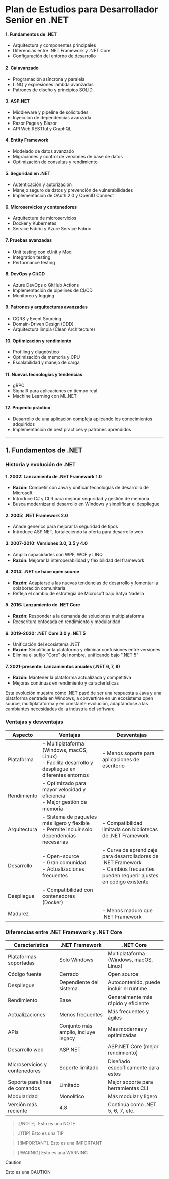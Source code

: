 # Plan de Estudios para Desarrollador Senior en .NET 

#### 1. Fundamentos de .NET
- Arquitectura y componentes principales
- Diferencias entre .NET Framework y .NET Core
- Configuración del entorno de desarrollo

#### 2. C# avanzado
- Programación asíncrona y paralela
- LINQ y expresiones lambda avanzadas
- Patrones de diseño y principios SOLID

#### 3. ASP.NET
- Middleware y pipeline de solicitudes
- Inyección de dependencias avanzada
- Razor Pages y Blazor
- API Web RESTful y GraphQL

#### 4. Entity Framework
- Modelado de datos avanzado
- Migraciones y control de versiones de base de datos
- Optimización de consultas y rendimiento

#### 5. Seguridad en .NET
- Autenticación y autorización
- Manejo seguro de datos y prevención de vulnerabilidades
- Implementación de OAuth 2.0 y OpenID Connect

#### 6. Microservicios y contenedores
- Arquitectura de microservicios
- Docker y Kubernetes
- Service Fabric y Azure Service Fabric

#### 7. Pruebas avanzadas
- Unit testing con xUnit y Moq
- Integration testing
- Performance testing

#### 8. DevOps y CI/CD
- Azure DevOps o GitHub Actions
- Implementación de pipelines de CI/CD
- Monitoreo y logging

#### 9. Patrones y arquitecturas avanzadas
- CQRS y Event Sourcing
- Domain-Driven Design (DDD)
- Arquitectura limpia (Clean Architecture)

#### 10. Optimización y rendimiento
- Profiling y diagnóstico
- Optimización de memoria y CPU
- Escalabilidad y manejo de carga

#### 11. Nuevas tecnologías y tendencias
- gRPC
- SignalR para aplicaciones en tiempo real
- Machine Learning con ML.NET

#### 12. Proyecto práctico
- Desarrollo de una aplicación compleja aplicando los conocimientos adquiridos
- Implementación de best practices y patrones aprendidos



---

## 1. Fundamentos de .NET

### Historia y evolución de .NET

#### 1. 2002: Lanzamiento de .NET Framework 1.0
- **Razón:** Competir con Java y unificar tecnologías de desarrollo de Microsoft
- Introduce C# y CLR para mejorar seguridad y gestión de memoria
- Busca modernizar el desarrollo en Windows y simplificar el despliegue

#### 2. 2005: .NET Framework 2.0
- Añade generics para mejorar la seguridad de tipos
- Introduce ASP.NET, fortaleciendo la oferta para desarrollo web

#### 3. 2007-2010: Versiones 3.0, 3.5 y 4.0
- Amplía capacidades con WPF, WCF y LINQ
- **Razón:** Mejorar la interoperabilidad y flexibilidad del framework

#### 4. 2014: .NET se hace open source
- **Razón:** Adaptarse a las nuevas tendencias de desarrollo y fomentar la colaboración comunitaria
- Refleja el cambio de estrategia de Microsoft bajo Satya Nadella

#### 5. 2016: Lanzamiento de .NET Core
- **Razón:** Responder a la demanda de soluciones multiplataforma
- Reescritura enfocada en rendimiento y modularidad

#### 6. 2019-2020: .NET Core 3.0 y .NET 5
- Unificación del ecosistema .NET
- **Razón:** Simplificar la plataforma y eliminar confusiones entre versiones
- Elimina el sufijo "Core" del nombre, unificando bajo ".NET 5"

#### 7. 2021-presente: Lanzamientos anuales (.NET 6, 7, 8)
- **Razón:** Mantener la plataforma actualizada y competitiva
- Mejoras continuas en rendimiento y características

Esta evolución muestra cómo .NET pasó de ser una respuesta a Java y una plataforma centrada en Windows, a convertirse en un ecosistema open source, multiplataforma y en constante evolución, adaptándose a las cambiantes necesidades de la industria del software.




### Ventajas y desventajas
| Aspecto      | Ventajas                                                                          | Desventajas                                                                                 |
|--------------|--------------------------------------------------------------------------------------------------------|--------------------------------------------------------------------------------------------|
| Plataforma   | - Multiplataforma (Windows, macOS, Linux)<br>- Facilita desarrollo y despliegue en diferentes entornos | - Menos soporte para aplicaciones de escritorio                                             |
| Rendimiento  | - Optimizado para mayor velocidad y eficiencia<br>- Mejor gestión de memoria                           |                                                                                             |
| Arquitectura | - Sistema de paquetes más ligero y flexible<br>- Permite incluir solo dependencias necesarias          | - Compatibilidad limitada con bibliotecas de .NET Framework                                 |
| Desarrollo   | - Open-source<br>- Gran comunidad<br>- Actualizaciones frecuentes                                      | - Curva de aprendizaje para desarrolladores de .NET Framework<br>- Cambios frecuentes pueden requerir ajustes en código existente |
| Despliegue   | - Compatibilidad con contenedores (Docker)                                                             |                                                                                             |
| Madurez      |                                                                                                        | - Menos maduro que .NET Framework                                                           |






### Diferencias entre .NET Framework y .NET Core

| Característica | .NET Framework | .NET Core |
|----------------|----------------|-----------|
| Plataformas soportadas | Solo Windows | Multiplataforma (Windows, macOS, Linux) |
| Código fuente | Cerrado | Open source |
| Despliegue | Dependiente del sistema | Autocontenido, puede incluir el runtime |
| Rendimiento | Base | Generalmente más rápido y eficiente |
| Actualizaciones | Menos frecuentes | Más frecuentes y ágiles |
| APIs | Conjunto más amplio, incluye legacy | Más modernas y optimizadas |
| Desarrollo web | ASP.NET | ASP.NET Core (mejor rendimiento) |
| Microservicios y contenedores | Soporte limitado | Diseñado específicamente para estos |
| Soporte para línea de comandos | Limitado | Mejor soporte para herramientas CLI |
| Modularidad | Monolítico | Más modular y ligero |
| Versión más reciente | 4.8 | Continúa como .NET 5, 6, 7, etc. |



> .[!NOTE].
> Esto es una NOTE

> .[!TIP]
> Esto es una TIP

> [!IMPORTANT].
> Esto es una IMPORTANT

> [!WARNIG]
> Esto es una WARNING

> [!CAUTION]
> Esto es una CAUTION